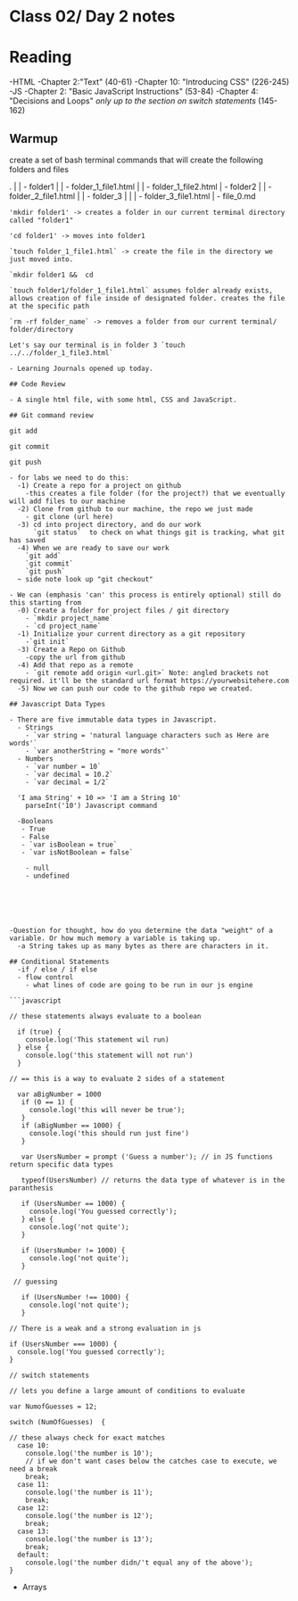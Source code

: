 # Class 02/ Day 2 notes

# Reading 

-HTML
  -Chapter 2:"Text" (40-61)
  -Chapter 10: "Introducing CSS" (226-245)
-JS
  -Chapter 2: "Basic JavaScript Instructions" (53-84)
  -Chapter 4: "Decisions and Loops" *only up to the section on switch statements* (145-162)






## Warmup
create a set of bash terminal commands that will create the following folders and files

.
|
| - folder1
|     | - folder_1_file1.html
|     | - folder_1_file2.html
| - folder2
|     | - folder_2_file1.html
|     | - folder_3
|     |     | - folder_3_file1.html
| - file_0.md

```
'mkdir folder1' -> creates a folder in our current terminal directory called "folder1"

'cd folder1' -> moves into folder1

`touch folder_1_file1.html` -> create the file in the directory we just moved into.

`mkdir folder1 &&  cd

`touch folder1/folder_1_file1.html` assumes folder already exists, allows creation of file inside of designated folder. creates the file at the specific path

`rm -rf folder_name` -> removes a folder from our current terminal/ folder/directory

Let's say our terminal is in folder 3 `touch ../../folder_1_file3.html`

- Learning Journals opened up today. 

## Code Review

- A single html file, with some html, CSS and JavaScript.

## Git command review

git add

git commit

git push

- for labs we need to do this:
  -1) Create a repo for a project on github
    -this creates a file folder (for the project?) that we eventually will add files to our machine
  -2) Clone from github to our machine, the repo we just made
    - git clone (url here)
  -3) cd into project directory, and do our work
      `git status`  to check on what things git is tracking, what git has saved
  -4) When we are ready to save our work
    `git add`
    `git commit`
    `git push`
  ~ side note look up "git checkout"

- We can (emphasis 'can' this process is entirely optional) still do this starting from
  -0) Create a folder for project files / git directory
    - `mkdir project_name`
    - `cd project_name`
  -1) Initialize your current directory as a git repository
    -`git init`
  -3) Create a Repo on Github
    -copy the url from github
  -4) Add that repo as a remote
    - `git remote add origin <url.git>` Note: angled brackets not required. it'll be the standard url format https://yourwebsitehere.com 
  -5) Now we can push our code to the github repo we created.

## Javascript Data Types

- There are five immutable data types in Javascript.
  - Strings
    - `var string = 'natural language characters such as Here are words'`
    - `var anotherString = "more words"`
  - Numbers
    - `var number = 10`
    - `var decimal = 10.2`
    - `var decimal = 1/2`

  'I ama String' + 10 => 'I am a String 10'
    parseInt('10') Javascript command

  -Booleans
   - True
   - False
   - `var isBoolean = true`
   - `var isNotBoolean = false`
   
    - null
    - undefined


  



-Question for thought, how do you determine the data "weight" of a variable. Or how much memory a variable is taking up. 
  -a String takes up as many bytes as there are characters in it. 

## Conditional Statements
  -if / else / if else
  - flow control
    - what lines of code are going to be run in our js engine

```javascript

// these statements always evaluate to a boolean

  if (true) {
    console.log('This statement wil run)
  } else {
    console.log('this statement will not run')
  }

// == this is a way to evaluate 2 sides of a statement

  var aBigNumber = 1000
   if (0 == 1) {
     console.log('this will never be true');
   }
   if (aBigNumber == 1000) {
     console.log('this should run just fine')
   }

   var UsersNumber = prompt ('Guess a number'); // in JS functions return specific data types

   typeof(UsersNumber) // returns the data type of whatever is in the paranthesis

   if (UsersNumber == 1000) {
     console.log('You guessed correctly');
   } else {
     console.log('not quite');
   }

   if (UsersNumber != 1000) {
     console.log('not quite');
   }

 // guessing

   if (UsersNumber !== 1000) {
     console.log('not quite');
   }

// There is a weak and a strong evaluation in js

if (UsersNumber === 1000) {
  console.log('You guessed correctly');
}

// switch statements

// lets you define a large amount of conditions to evaluate

var NumofGuesses = 12;

switch (NumOfGuesses)  {

// these always check for exact matches
  case 10:
    console.log('the number is 10');
    // if we don't want cases below the catches case to execute, we need a break
    break;
  case 11:
    console.log('the number is 11');
    break;
  case 12:
    console.log('the number is 12');
    break;
  case 13:
    console.log('the number is 13');
    break;
  default:
    console.log('the number didn/'t equal any of the above');
}

```
- Arrays